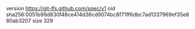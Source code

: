 version https://git-lfs.github.com/spec/v1
oid sha256:0051b99d830f48ce414d36cd9074bc8f71ff6dbc7ad1337969ef35e880ab3207
size 329
